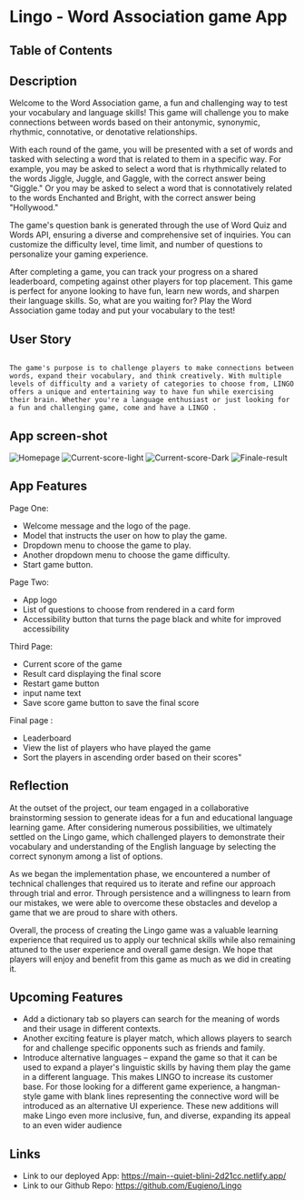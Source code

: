 # Lingo - Word Association game App

##  Table of Contents


## Description 
Welcome to the Word Association game, a fun and challenging way to test your vocabulary and language skills! This game will challenge you to make connections between words based on their antonymic, synonymic, rhythmic, connotative, or denotative relationships.

With each round of the game, you will be presented with a set of words and tasked with selecting a word that is related to them in a specific way. For example, you may be asked to select a word that is rhythmically related to the words Jiggle, Juggle, and Gaggle, with the correct answer being "Giggle." Or you may be asked to select a word that is connotatively related to the words Enchanted and Bright, with the correct answer being "Hollywood."

The game's question bank is generated through the use of Word Quiz and Words API, ensuring a diverse and comprehensive set of inquiries. You can customize the difficulty level, time limit, and number of questions to personalize your gaming experience.

After completing a game, you can track your progress on a shared leaderboard, competing against other players for top placement. This game is perfect for anyone looking to have fun, learn new words, and sharpen their language skills. So, what are you waiting for? Play the Word Association game today and put your vocabulary to the test!
## User Story 
```
 
The game's purpose is to challenge players to make connections between words, expand their vocabulary, and think creatively. With multiple levels of difficulty and a variety of categories to choose from, LINGO offers a unique and entertaining way to have fun while exercising their brain. Whether you're a language enthusiast or just looking for a fun and challenging game, come and have a LINGO .

```
## App screen-shot
![Homepage](https://user-images.githubusercontent.com/102771343/229093243-ce467bbf-e6c4-43b0-a91e-fbb700e70dce.png)
![Current-score-light](https://user-images.githubusercontent.com/102771343/229093272-14022bbe-3502-46f2-87e6-16b1b3c23454.png)
![Current-score-Dark](https://user-images.githubusercontent.com/102771343/229093300-a2bda077-73cd-4ea1-abff-33bec9859ee8.png)
![Finale-result](https://user-images.githubusercontent.com/102771343/229093328-4ebe1333-dc7f-48ab-913e-4d44fb414dda.png)

## App Features

Page One:

* Welcome message and the logo of the page.
* Model that instructs the user on how to play the game.
* Dropdown menu to choose the game to play.
* Another dropdown menu to choose the game difficulty.
* Start game button.

Page Two:

* App logo
* List of questions to choose from rendered in a card form
* Accessibility button that turns the page black and white for improved accessibility

Third Page:

* Current score of the game
* Result card displaying the final score
* Restart game button
* input name text
* Save score game button to save the final score

Final page :

* Leaderboard
* View the list of players who have played the game
* Sort the players in ascending order based on their scores"

## Reflection 
At the outset of the project, our team engaged in a collaborative brainstorming session to generate ideas for a fun and educational language learning game. After considering numerous possibilities, we ultimately settled on the Lingo game, which challenged players to demonstrate their vocabulary and understanding of the English language by selecting the correct synonym among a list of options.

As we began the implementation phase, we encountered a number of technical challenges that required us to iterate and refine our approach through trial and error. Through persistence and a willingness to learn from our mistakes, we were able to overcome these obstacles and develop a game that we are proud to share with others.

Overall, the process of creating the Lingo game was a valuable learning experience that required us to apply our technical skills while also remaining attuned to the user experience and overall game design. We hope that players will enjoy and benefit from this game as much as we did in creating it.

## Upcoming Features

* Add a dictionary tab so players can search for the meaning of words and their usage in different contexts. 
* Another exciting feature is player match, which allows players to search for and challenge specific opponents such as friends and family. 
* Introduce alternative languages – expand the game so that it can be used to expand a player's linguistic skills by having them play the game in a different language. This makes LINGO to increase its customer base.
For those looking for a different game experience, a hangman-style game with blank lines representing the connective word will be introduced as an alternative UI experience. 
These new additions will make Lingo even more inclusive, fun, and diverse, expanding its appeal to an even wider audience

## Links 

* Link to our deployed App: https://main--quiet-blini-2d21cc.netlify.app/
* Link to our Github Repo: https://github.com/Eugieno/Lingo
